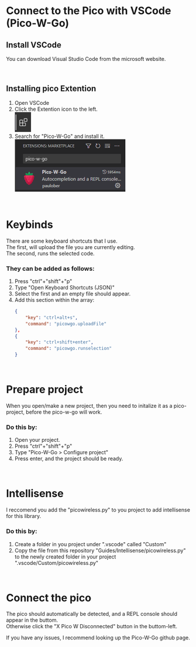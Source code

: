 # Connect to the Pico with VSCode (Pico-W-Go)
## Install VSCode
You can download Visual Studio Code from the microsoft website.  

<br>

## Installing pico Extention
1. Open VSCode
2. Click the Extention icon to the left.  
    ![Extention](./Other/VSCode-extention.PNG)
3. Search for "Pico-W-Go" and install it.  
    ![Pico-W-Go](./Other/VSCode-wico-w-go.PNG)


<br>

# Keybinds
There are some keyboard shortcuts that I use.  
The first, will upload the file you are currently editing.  
The second, runs the selected code.  

### They can be added as follows:
1. Press "ctrl"+"shift"+"p"
2. Type "Open Keyboard Shortcuts (JSON)"
3. Select the first and an empty file should appear.
4. Add this section within the array:
    ```json
    {
        "key": "ctrl+alt+s",
        "command": "picowgo.uploadFile"
    },
    {
        "key": "ctrl+shift+enter",
        "command": "picowgo.runselection"
    }
    ```

<br>

# Prepare project
When you open/make a new project, then you need to initalize it as a pico-project, before the pico-w-go will work. 

### Do this by:
1. Open your project.
2. Press "ctrl"+"shift"+"p"
3. Type "Pico-W-Go > Configure project"
4. Press enter, and the project should be ready.


<br>

# Intellisense
I reccomend you add the "picowireless.py" to you project to add intellisense for this library.  

### Do this by:
1. Create a folder in you project under ".vscode" called "Custom"
2. Copy the file from this repository "Guides/Intellisense/picowireless.py" to the newly created folder in your project ".vscode/Custom/picowireless.py"

<br>

# Connect the pico
The pico should automatically be detected, and a REPL console should appear in the buttom.  
Otherwise click the "X Pico W Disconnected" button in the buttom-left.  

If you have any issues, I recommend looking up the Pico-W-Go github page.